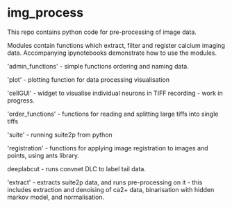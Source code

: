 # img_process
This repo contains python code for pre-processing of image data. 

Modules contain functions which extract, filter and register calcium imaging data. 
Accompanying ipynotebooks demonstrate how to use the modules. 

'admin_functions' - simple functions ordering and naming data.

'plot' - plotting function for data processing visualisation

'cellGUI' - widget to visualise individual neurons in TIFF recording - work in progress.

'order_functions' - functions for reading and splitting large tiffs into single tiffs

'suite' - running suite2p from python

'registration' - functions for applying image registration to images and points, using ants library. 

deeplabcut - runs convnet DLC to label tail data. 

'extract' - extracts suite2p data, and runs pre-processing on it - this includes extraction and denoising of ca2+ data, binarisation with hidden markov model, and normalisation. 






